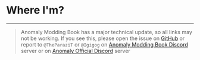 # Where I'm?

___

> Anomaly Modding Book has a major technical update, so all links may not be working. If you see this, please open the issue on [GitHub](https://github.com/Igigog/anomaly-modding-book/issues) or report to `@TheParaziT` or `@Igigog` on [Anomaly Modding Book Discord](https://discord.gg/8Pu2ekQYg3) server or on [Anomaly Official Discord](https://discord.gg/c4RuJNs) server
